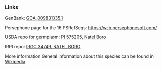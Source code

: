 ### Links
GenBank: [GCA_009831335.1](https://www.ncbi.nlm.nih.gov/assembly/GCA_009831335.1/)

Persephone page for the 16 PSRefSeqs: https://web.persephonesoft.com/

USDA repo for germplasm: [PI 575205, Natel Boro](https://npgsweb.ars-grin.gov/gringlobal/accessiondetail?id=1470176)

IRRI repo: [IRGC 34749, NATEL BORO](https://gringlobal.irri.org/gringlobal/accessiondetail.aspx?id=34749)

More information
General information about this species can be found in [Wikipedia](http://en.wikipedia.org/wiki/Oryza_sativa).
